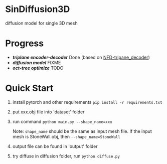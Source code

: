 # SinDiffusion3D
diffusion model for single 3D mesh

# Progress
- ***triplane encoder-decoder*** Done (based on [NFD-tripane_decoder](https://github.com/JRyanShue/NFD/tree/main/nfd/triplane_decoder))
- ***diffusion model*** FIXME
- ***oct-tree optimize*** TODO

#  Quick Start
1. install pytorch and other requirements ```pip install -r requirements.txt```
2. put xxx.obj file into 'dataset' folder
3. run command ```python main.py --shape_name=xxx``` 

   Note: ```shape_name``` should be the same as input mesh file. If the input mesh is StoneWall.obj, then ```--shape_name=StoneWall``` 
4. output file can be found in 'output' folder
5. try diffuse in diffusion folder, run ```python diffuse.py```
